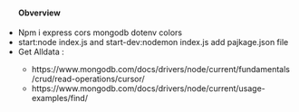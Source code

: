<ul>
<h4>Obverview</h4>
<li>Npm i express cors mongodb dotenv colors </li>
<li>start:node index.js  and start-dev:nodemon index.js add pajkage.json file  </li>
<li>Get Alldata :  </li>
<ul>
<li>https://www.mongodb.com/docs/drivers/node/current/fundamentals/crud/read-operations/cursor/</li>
<li>https://www.mongodb.com/docs/drivers/node/current/usage-examples/find/</li>
</ul>
</ul>
